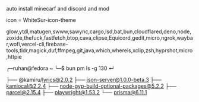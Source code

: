 auto install minecarf and discord and mod

icon = WhiteSur-icon-theme

glow,ytdl,matugen,swww,sawync,cargo,lsd,bat,bun,cloudflared,deno,node,zoxide,thefuck,fastfetch,btop,cava,clipse,Equicord,gedit,micro,ngrok,waybar,wofi,vercel-cli,firebase-tools,tldr,magick,duf,ffmpeg,git,java,which,whereis,xclip,zsh,hyprshot,micro,httpie

╭─ruhan@fedora ~
╰─$ bun pm ls -g                                                                                                                                                                                          130 ↵

├── @kamiru/lyrics@2.0.2
├── json-server@1.0.0-beta.3
├── kamiocal@2.2.4
├── node-gyp-build-optional-packages@5.2.2
├── parcel@2.15.4
├── playwright@1.53.2
└── prisma@6.11.1



